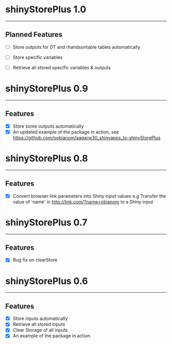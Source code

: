 # shinyStorePlus 1.0
--------------------------------------------------------------------------
## Planned Features

- [ ] Store outputs for DT and rhandsontable tables automatically
- [ ] Store specific variables
- [ ] Retrieve all stored specific variables & outputs


# shinyStorePlus 0.9
--------------------------------------------------------------------------
## Features

- [x] Store some outputs automatically 
- [x] An updated example of the package in action, see https://github.com/oobianom/aagarw30_shinyapps_to-shinyStorePlus

# shinyStorePlus 0.8
--------------------------------------------------------------------------
## Features

- [x] Convert browser link parameters into Shiny input values e.g Transfer the value of 'name' in http://link.com/?name=obianom to a Shiny input

# shinyStorePlus 0.7
--------------------------------------------------------------------------
## Features

- [x] Bug fix on clearStore

# shinyStorePlus 0.6
----------------------------------------------------------------------------
## Features

- [x] Store inputs automatically 
- [x] Retrieve all stored inputs
- [x] Clear Storage of all inputs
- [x] An example of the package in action
